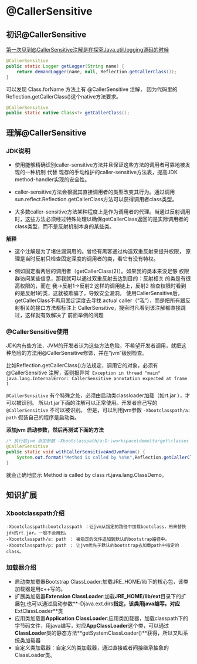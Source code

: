 # @CallerSensitive

## 初识@CallerSensitive

第一次见到@CallerSensitive注解是在探究Java.util.logging源码的时候

```java
@CallerSensitive
public static Logger getLogger(String name) {
    return demandLogger(name, null, Reflection.getCallerClass());
}
```

可以发现 Class.forName 方法上有 @CallerSensitive 注解， 因为代码里的Reflection.getCallerClass()这个native方法要求。

```java
@CallerSensitive
public static native Class<?> getCallerClass();
```

## 理解@CallerSensitive

### JDK说明

- 使用能够精确识别caller-sensitive方法并且保证这些方法的调用者可靠地被发现的一种机制 代替 现存的手动维护的caller-sensitive方法表，提高JDK method-handler实现的安全性。

- caller-sensitive方法会根据其直接调用者的类型改变其行为。通过调用sun.reflect.Reflection.getCallerClass方法可以获得调用者class类型。
- 大多数caller-sensitive方法某种程度上是作为调用者的代理。当通过反射调用时，这些方法必须经过特殊处理以确保getCallerClass返回的是实际调用者的class类型，而不是反射机制本身的某些类。

**解释**

- 这个注解是为了堵住漏洞用的。曾经有黑客通过构造双重反射来提升权限， 原理是当时反射只检查固定深度的调用者的类，看它有没有特权。

- 例如固定看两层的调用者（getCallerClass(2)）。如果我的类本来没足够 权限群访问某些信息，那我就可以通过双重反射去达到目的：反射相关 的类是有很高权限的，而在 我->反射1->反射2 这样的调用链上，反射2 检查权限时看到的是反射1的类，这就被欺骗了，导致安全漏洞。 使用CallerSensitive后，getCallerClass不再用固定深度去寻找 actual caller（“我”），而是把所有跟反射相关的接口方法都标注上 CallerSensitive，搜索时凡看到该注解都直接跳过，这样就有效解决了 前面举例的问题

### @CallerSensitive使用

JDK内有些方法，JVM的开发者认为这些方法危险，不希望开发者调用，就把这种危险的方法用@CallerSensitive修饰，并在“jvm”级别检查。

比如Reflection.getCallerClass()方法规定，调用它的对象，必须有 @CallerSensitive 注解，否则报异常` Exception in thread "main" java.lang.InternalError: CallerSensitive annotation expected at frame 1`

`@CallerSensitive` 有个特殊之处，必须由启动类classloader加载（如rt.jar ），才可以被识别。 所以rt.jar下面的注解可以正常使用。开发者自己写的`@CallerSensitive` 不可以被识别。 但是，可以利用jvm参数 `-Xbootclasspath/a: path` 假装自己的程序是启动类。

**添加jvm 启动参数，然后再测试下面的方法**

```java
/* 执行前jvm 添加参数 -Xbootclasspath/a:D:\workspace\demo\target\classes */
@CallerSensitive
public static void withCallerSensitiveAndJvmParam() {
    System.out.format("Method is called by %s%n",Reflection.getCallerClass());
}
```

就会正确地显示 Method is called by class rt.java.lang.ClassDemo。

## 知识扩展

### Xbootclasspath介绍

```
-Xbootclasspath:bootclasspath ：让jvm从指定的路径中加载bootclass，用来替换jdk的rt.jar。一般不会用到。
-Xbootclasspath/a: path ： 被指定的文件追加到默认的bootstrap路径中。
-Xbootclasspath/p: path ： 让jvm优先于默认的bootstrap去加载path中指定的class。
```

### 加载器介绍

- 启动类加载器Bootstrap ClassLoader:加载JRE_HOME/lib下的核心包，该类加载器是用c++写的。
- 扩展类加载器**Extension ClassLoader**:加载**JRE_HOME/lib/ext**目录下的扩展包,也可以通过启动参数**-Djava.ext.dirs**指定，该类用java编写。对应**ExtClassLoader**类
- 应用类加载器**Application ClassLoader**:应用类加载器，加载classpath下的字节码文件，用java编写，对应**AppClassLoader**这个类，可以通过**ClassLoader**类的静态方法**getSystemClassLoader()**获得，所以又叫系统类加载器
- 自定义类加载器：自定义的类加载器，通过直接或者间接继承抽象的ClassLoader类。